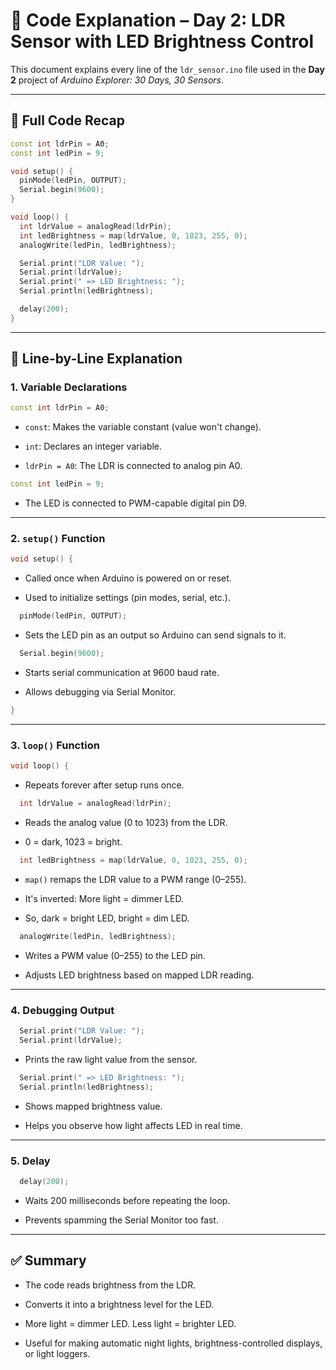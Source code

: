 # 📘 Code Explanation – Day 2: LDR Sensor with LED Brightness Control

This document explains every line of the `ldr_sensor.ino` file used in the **Day 2** project of *Arduino Explorer: 30 Days, 30 Sensors*.

---

## 🔄 Full Code Recap

```cpp
const int ldrPin = A0;     
const int ledPin = 9;

void setup() {
  pinMode(ledPin, OUTPUT);
  Serial.begin(9600);
}

void loop() {
  int ldrValue = analogRead(ldrPin);
  int ledBrightness = map(ldrValue, 0, 1023, 255, 0);
  analogWrite(ledPin, ledBrightness);

  Serial.print("LDR Value: ");
  Serial.print(ldrValue);
  Serial.print(" => LED Brightness: ");
  Serial.println(ledBrightness);

  delay(200);
}
```

---


## 🧠 Line-by-Line Explanation

### 1. Variable Declarations
```cpp
const int ldrPin = A0;
```

- `const`: Makes the variable constant (value won't change).

- `int`: Declares an integer variable.

- `ldrPin = A0`: The LDR is connected to analog pin A0.

```cpp
const int ledPin = 9;
```
- The LED is connected to PWM-capable digital pin D9.


---


### 2. `setup()` Function
```cpp
void setup() {
```
- Called once when Arduino is powered on or reset.

- Used to initialize settings (pin modes, serial, etc.).

```cpp
  pinMode(ledPin, OUTPUT);
```
- Sets the LED pin as an output so Arduino can send signals to it.

```cpp
  Serial.begin(9600);
```
- Starts serial communication at 9600 baud rate.

- Allows debugging via Serial Monitor.

```cpp
}
```

---


### 3. `loop()` Function

```cpp
void loop() {
```

- Repeats forever after setup runs once.

```cpp
  int ldrValue = analogRead(ldrPin);
```
- Reads the analog value (0 to 1023) from the LDR.

- 0 = dark, 1023 = bright.

```cpp
  int ledBrightness = map(ldrValue, 0, 1023, 255, 0);
```
- `map()` remaps the LDR value to a PWM range (0–255).

- It's inverted: More light = dimmer LED.

- So, dark = bright LED, bright = dim LED.

```cpp
  analogWrite(ledPin, ledBrightness);
```
- Writes a PWM value (0–255) to the LED pin.

- Adjusts LED brightness based on mapped LDR reading.


---


### 4. Debugging Output

```cpp
  Serial.print("LDR Value: ");
  Serial.print(ldrValue);
```
- Prints the raw light value from the sensor.

```cpp
  Serial.print(" => LED Brightness: ");
  Serial.println(ledBrightness);
```
- Shows mapped brightness value.

- Helps you observe how light affects LED in real time.


---


### 5. Delay

```cpp
  delay(200);
```
- Waits 200 milliseconds before repeating the loop.

- Prevents spamming the Serial Monitor too fast.


---


## ✅ Summary

- The code reads brightness from the LDR.

- Converts it into a brightness level for the LED.

- More light = dimmer LED. Less light = brighter LED.

- Useful for making automatic night lights, brightness-controlled displays, or light loggers.
